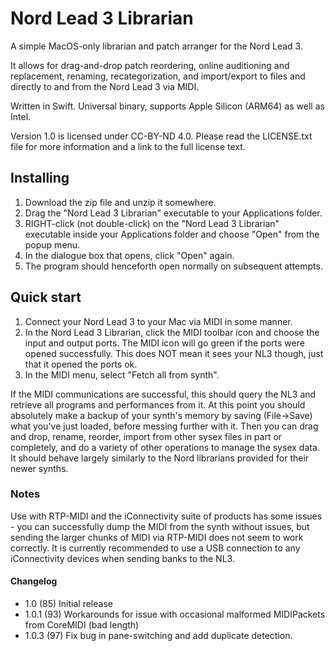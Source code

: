 # Nord Lead 3 Librarian

A simple MacOS-only librarian and patch arranger for the Nord Lead 3.

It allows for drag-and-drop patch reordering, online auditioning and replacement, renaming, recategorization, and import/export to files and directly to and from the Nord Lead 3 via MIDI.

Written in Swift. Universal binary, supports Apple Silicon (ARM64) as well as Intel.

Version 1.0 is licensed under CC-BY-ND 4.0. Please read the LICENSE.txt file for more information and a link to the full license text.

## Installing

1. Download the zip file and unzip it somewhere.
1. Drag the "Nord Lead 3 Librarian" executable to your Applications folder.
1. RIGHT-click (not double-click) on the "Nord Lead 3 Librarian" executable inside your Applications folder and choose "Open" from the popup menu.
1. In the dialogue box that opens, click "Open" again.
1. The program should henceforth open normally on subsequent attempts.

## Quick start

1. Connect your Nord Lead 3 to your Mac via MIDI in some manner.
1. In the Nord Lead 3 Librarian, click the MIDI toolbar icon and choose the input and output ports. The MIDI icon will go green if the ports were opened successfully. This does NOT mean it sees your NL3 though, just that it opened the ports ok.
1. In the MIDI menu, select "Fetch all from synth".

If the MIDI communications are successful, this should query the NL3 and retrieve all programs and performances from it. At this point you should absolutely make a backup of your synth's memory by saving (File->Save) what you've just loaded, before messing further with it. Then you can drag and drop, rename, reorder, import from other sysex files in part or completely, and do a variety of other operations to manage the sysex data. It should behave largely similarly to the Nord librarians provided for their newer synths.

### Notes

Use with RTP-MIDI and the iConnectivity suite of products has some issues - you can successfully dump the MIDI from the synth without issues, but sending the larger chunks of MIDI via RTP-MIDI does not seem to work correctly. It is currently recommended to use a USB connection to any iConnectivity devices when sending banks to the NL3.

#### Changelog

- 1.0 (85) Initial release
- 1.0.1 (93) Workarounds for issue with occasional malformed MIDIPackets from CoreMIDI (bad length)
- 1.0.3 (97) Fix bug in pane-switching and add duplicate detection.
